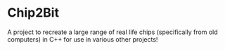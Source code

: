 # Chip2Bit
A project to recreate a large range of real life chips (specifically from old computers) in C++ for use in various other projects!
